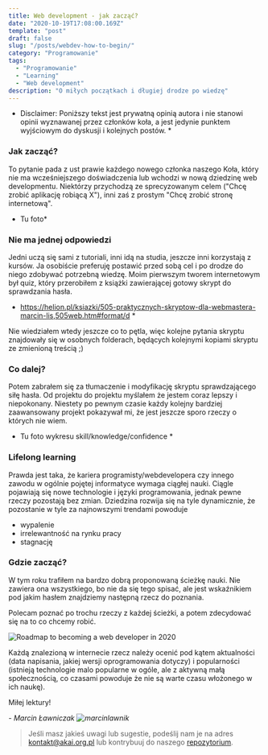 ```yaml
---
title: Web development - jak zacząć?
date: "2020-10-19T17:08:00.169Z"
template: "post"
draft: false
slug: "/posts/webdev-how-to-begin/"
category: "Programowanie"
tags:
  - "Programowanie"
  - "Learning"
  - "Web development"
description: "O miłych początkach i długiej drodze po wiedzę"
---
```


* Disclaimer: Poniższy tekst jest prywatną opinią autora i nie stanowi opinii wyznawanej przez
członków koła, a jest jedynie punktem wyjściowym do dyskusji i kolejnych postów. *


### Jak zacząć?
To pytanie pada z ust prawie każdego nowego członka naszego Koła,
który nie ma wcześniejszego doświadczenia lub wchodzi w nową dziedzinę
web developmentu. Niektórzy przychodzą ze sprecyzowanym celem ("Chcę zrobić aplikację robiącą X"),
inni zaś z prostym "Chcę zrobić stronę internetową". 

* Tu foto*

### Nie ma jednej odpowiedzi

Jedni uczą się sami z tutoriali, inni idą na studia, jeszcze inni korzystają z kursów.
Ja osobiście preferuję postawić przed sobą cel i po drodze do niego zdobywać potrzebną
wiedzę. Moim pierwszym tworem internetowym był quiz, który przerobiłem z książki zawierającej gotowy
skrypt do sprawdzania hasła.

* https://helion.pl/ksiazki/505-praktycznych-skryptow-dla-webmastera-marcin-lis,505web.htm#format/d *

Nie wiedziałem wtedy jeszcze co to pętla, więc kolejne pytania skryptu znajdowały się w osobnych folderach,
będących kolejnymi kopiami skryptu ze zmienioną treścią ;)

### Co dalej?

Potem zabrałem się za tłumaczenie i modyfikację skryptu sprawdzającego siłę hasła.
Od projektu do projektu myślałem że jestem coraz lepszy i niepokonany.
Niestety po pewnym czasie każdy kolejny bardziej zaawansowany projekt pokazywał mi,
że jest jeszcze sporo rzeczy o których nie wiem.

* Tu foto wykresu skill/knowledge/confidence *

### Lifelong learning

Prawda jest taka, że kariera programisty/webdevelopera czy innego zawodu w ogólnie pojętej informatyce
wymaga ciągłej nauki. Ciągle pojawiają się nowe technologie i języki programowania, jednak pewne rzeczy pozostają bez zmian.
Dziedzina rozwija się na tyle dynamicznie, że pozostanie w tyle za najnowszymi trendami powoduje 
 - wypalenie
 - irrelewantność na rynku pracy
 - stagnację

### Gdzie zacząć?
W tym roku trafiłem na bardzo dobrą proponowaną ścieżkę nauki.
Nie zawiera ona wszystkiego, bo nie da się tego spisać, ale jest wskaźnikiem pod jakim
hasłem znajdziemy następną rzecz do poznania.

Polecam poznać po trochu rzeczy z każdej ścieżki, a potem zdecydować się na to co chcemy robić.

![Roadmap to becoming a web developer in 2020](https://github.com/kamranahmedse/developer-roadmap)

Każdą znalezioną w internecie rzecz należy ocenić pod kątem aktualności (data napisania, jakiej wersji oprogramowania dotyczy)
i popularności (istnieją technologie malo popularne w ogóle, ale z aktywną małą społecznością, co czasami powoduje że nie są warte czasu włożonego w ich naukę).


Miłej lektury!



*- Marcin Ławniczak ![marcinlawnik](https://github/com/marcinlawnik)*

> Jeśli masz jakieś uwagi lub sugestie, podeślij nam je na adres [kontakt@akai.org.pl](mailto:kontakt@akai.org.pl) lub kontrybuuj do naszego [repozytorium](https://github.com/akai-org/blog).
